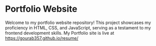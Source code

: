 # Portfolio Website
Welcome to my portfolio website repository! This project showcases my proficiency in HTML, CSS, and JavaScript, serving as a testament to my frontend development skills.
My Portfolio site is live at https://gourab357.github.io/resume/
